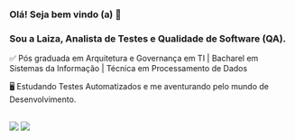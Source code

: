 ### Olá! Seja bem vindo (a) 👋
### Sou a Laiza, Analista de Testes e Qualidade de Software (QA).
✅ Pós graduada em Arquitetura e Governança em TI | Bacharel em Sistemas da Informação | Técnica em Processamento de Dados

🖥️ Estudando Testes Automatizados e me aventurando pelo mundo de Desenvolvimento.
<br>
<br>
<div> 
  <a href="https://www.linkedin.com/in/laizaschumaker" target="_blank"><img src="https://img.shields.io/badge/-LinkedIn-%230077B5?style=for-the-badge&logo=linkedin&logoColor=white" target="_blank"></a>
  <a href = "mailto:laizaschumaker@gmail.com"><img src="https://img.shields.io/badge/-Gmail-%23333?style=for-the-badge&logo=gmail&logoColor=red" target="_blank"></a>
</div>
          
